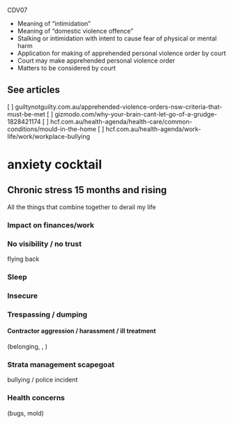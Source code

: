 CDV07
+ Meaning of “intimidation”
+ Meaning of “domestic violence offence”
+ Stalking or intimidation with intent to cause fear of physical or mental harm
+ Application for making of apprehended personal violence order by court
+ Court may make apprehended personal violence order
+ Matters to be considered by court



## See articles
[ ] guiltynotguilty.com.au/apprehended-violence-orders-nsw-criteria-that-must-be-met
[ ] gizmodo.com/why-your-brain-cant-let-go-of-a-grudge-1828421174
[ ] hcf.com.au/health-agenda/health-care/common-conditions/mould-in-the-home
[ ] hcf.com.au/health-agenda/work-life/work/workplace-bullying



# anxiety cocktail

## Chronic stress 15 months and rising

All the things that combine together to derail my life

### Impact on finances/work

### No visibility / no trust

flying back

### Sleep

### Insecure

### Trespassing / dumping

#### Contractor aggression / harassment / ill treatment
(belonging, , )

### Strata management scapegoat

bullying / police incident

### Health concerns

(bugs, mold)
